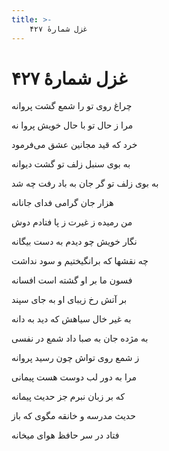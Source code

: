 ```yaml
---
title: >-
    غزل شمارهٔ ۴۲۷
---
```

# غزل شمارهٔ ۴۲۷

<div class="b" id="bn1"><div class="m1"><p>چراغ روی تو را شمع گشت پروانه</p></div>
<div class="m2"><p>مرا ز حال تو با حال خویش پروا نه</p></div></div>
<div class="b" id="bn2"><div class="m1"><p>خرد که قید مجانین عشق می‌فرمود</p></div>
<div class="m2"><p>به بوی سنبل زلف تو گشت دیوانه</p></div></div>
<div class="b" id="bn3"><div class="m1"><p>به بوی زلف تو گر جان به باد رفت چه شد</p></div>
<div class="m2"><p>هزار جان گرامی فدای جانانه</p></div></div>
<div class="b" id="bn4"><div class="m1"><p>من رمیده ز غیرت ز پا فتادم دوش</p></div>
<div class="m2"><p>نگار خویش چو دیدم به دست بیگانه</p></div></div>
<div class="b" id="bn5"><div class="m1"><p>چه نقشها که برانگیختیم و سود نداشت</p></div>
<div class="m2"><p>فسون ما بر او گشته است افسانه</p></div></div>
<div class="b" id="bn6"><div class="m1"><p>بر آتش رخ زیبای او به جای سپند</p></div>
<div class="m2"><p>به غیر خال سیاهش که دید به دانه</p></div></div>
<div class="b" id="bn7"><div class="m1"><p>به مژده جان به صبا داد شمع در نفسی</p></div>
<div class="m2"><p>ز شمع روی تواش چون رسید پروانه</p></div></div>
<div class="b" id="bn8"><div class="m1"><p>مرا به دور لب دوست هست پیمانی</p></div>
<div class="m2"><p>که بر زبان نبرم جز حدیث پیمانه</p></div></div>
<div class="b" id="bn9"><div class="m1"><p>حدیث مدرسه و خانقه مگوی که باز</p></div>
<div class="m2"><p>فتاد در سر حافظ هوای میخانه</p></div></div>